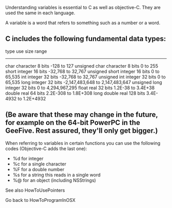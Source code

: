 Understanding variables is essential to C as well as objective-C.  They are used the same in each language.

A variable is a word that refers to something such as a number or a word.

 C includes the following fundamental data types: 
----
    
   type                      use            size            range

----
    
   char                    character       8 bits       -128 to 127
   unsigned char           character       8 bits       0 to 255
   short                   integer         16 bits      -32,768 to 32,767
   unsigned short          integer         16 bits      0 to 65,535
   int                     integer         32 bits      -32,768 to 32,767
   unsigned int            integer         32 bits      0 to 65,535
   long                    integer         32 bits      -2,147,483,648 to 2,147,483,647
   unsigned long           integer         32 bits      0 to 4,294,967,295
   float                   real            32 bits      1.2E-38 to 3.4E+38
   double                  real            64 bits      2.2E-308 to 1.8E+308
   long double             real            128 bits     3.4E-4932 to 1.2E+4932

(Be aware that these may change in the future, for example on the 64-bit PowerPC in the GeeFive. Rest assured, they'll only get bigger.)
----

When referring to variables in certain functions you can use the following codes (Objective-C adds the last one):
     
* %d for integer         
* %c for a single character         
* %F for a double number          
* %s for a string this reads in a single word
* %@ for an object (including NSStrings)


See also HowToUsePointers

Go back to HowToProgramInOSX
